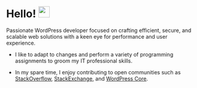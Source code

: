 <!-- <p><img align="center" src="https://github.com/KrunalKB/KrunalKB/blob/main/KB.GIF" width="500" height="300"/></p> -->
<h1 align="left"> Hello! <img src="https://raw.githubusercontent.com/MartinHeinz/MartinHeinz/master/wave.gif" width="30px"> </h1>

Passionate WordPress developer focused on crafting efficient, secure, and scalable web solutions with a keen eye for performance and user experience.

- I like to adapt to changes and perform a variety of programming assignments to groom my IT professional skills.

- In my spare time, I enjoy contributing to open communities such as <a href="https://stackoverflow.com/users/19587288/krunal-bhimajiyani" target="_blank">StackOverflow</a>, <a href="https://wordpress.stackexchange.com/users/227784/krunal-bhimajiyani" target="_blank">StackExchange</a>, and <a href="https://profiles.wordpress.org/krunal265/" target="_blank">WordPress Core</a>.





